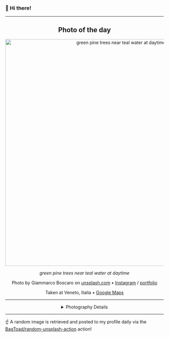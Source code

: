 ### 👋 Hi there!

----
<div align="center">

## Photo of the day
  
  <a href="https://unsplash.com/photos/green-pine-trees-near-teal-water-at-daytime-UkOpMcslmX8"><img width="720" src="https://images.unsplash.com/photo-1505490096310-204ef067fe6b?crop=entropy&cs=tinysrgb&fit=max&fm=jpg&ixid=M3w1NTI0NDl8MHwxfHJhbmRvbXx8fHx8fHx8fDE3MTQwMjQ4Mjd8&ixlib=rb-4.0.3&q=80&w=1080" alt="green pine trees near teal water at daytime"></a>
  
  <em>green pine trees near teal water at daytime</em>
  
  <em></em>

  Photo by Giammarco Boscaro on [unsplash.com](https://unsplash.com/) • [Instagram](https://instagram.com/giamboscaro) / [portfolio](https://portfolio.gboscaro.duckdns.org)
  
  Taken at Veneto, Italia • [Google Maps](https://www.google.com/maps/search/?api=1&query=46.53225333,12.21688333)
  
  ---
  
<details>
<summary>Photography Details</summary>
  
| Parameter     | Value |
| ------------- | ----- |
| Camera Model  | NIKON D7200 |
| Exposure Time | 1/125 |
| Aperture      | 11.0 |
| Focal Length  | 28.0 |
| ISO           | 200 |
| Location      | Veneto, Italia (Italia) |
| Coordinates   | Latitude 46.53225333, Longitude 12.21688333 |

### Map

```geojson
        {
            "type": "FeatureCollection",
            "features": [
                {
                    "type": "Feature",
                    "properties": {},
                    "geometry": {
                        "coordinates": [
                            12.21688333,
                            46.53225333
                        ],
                        "type": "Point"
                    },
                    "id": 1
                },
                {
                    "type": "Feature",
                    "properties": {},
                    "geometry": {
                        "coordinates": [
                            [
                                12.51688333,
                                46.83225333
                            ],
                            [
                                12.51688333,
                                46.232253330000006
                            ],
                            [
                                11.91688333,
                                46.232253330000006
                            ],
                            [
                                11.91688333,
                                46.83225333
                            ],
                            [
                                12.51688333,
                                46.83225333
                            ]
                        ],
                        "type": "LineString"
                    }
                }
            ]
        }
```

</details>

</div>

----

☝️ A random image is retrieved and posted to my profile daily via the [BagToad/random-unsplash-action](https://github.com/BagToad/random-unsplash-action) action!
